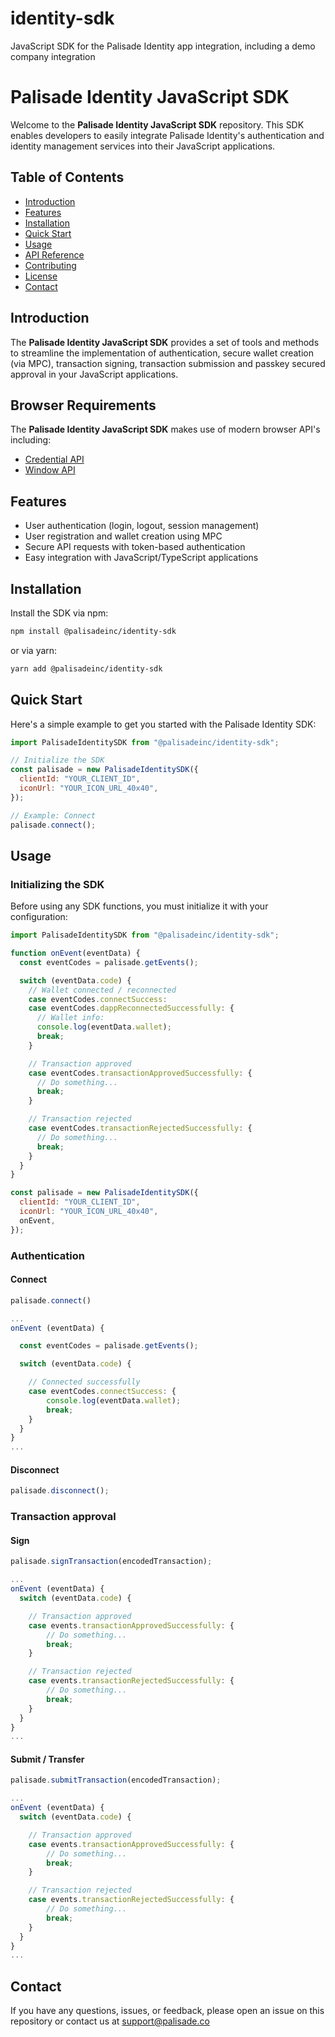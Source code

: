 # identity-sdk

JavaScript SDK for the Palisade Identity app integration, including a demo company integration

<a id="readme-top"></a>

# Palisade Identity JavaScript SDK

Welcome to the **Palisade Identity JavaScript SDK** repository. This SDK enables developers to easily integrate Palisade Identity's authentication and identity management services into their JavaScript applications.

## Table of Contents

- [Introduction](#introduction)
- [Features](#features)
- [Installation](#installation)
- [Quick Start](#quick-start)
- [Usage](#usage)
- [API Reference](#api-reference)
- [Contributing](#contributing)
- [License](#license)
- [Contact](#contact)

## Introduction

The **Palisade Identity JavaScript SDK** provides a set of tools and methods to streamline the implementation of authentication, secure wallet creation (via MPC), transaction signing, transaction submission and passkey secured approval in your JavaScript applications.

## Browser Requirements

The **Palisade Identity JavaScript SDK** makes use of modern browser API's including:

- [Credential API](https://caniuse.com/mdn-api_credential)
- [Window API](https://caniuse.com/mdn-api_window_open)

## Features

- User authentication (login, logout, session management)
- User registration and wallet creation using MPC
- Secure API requests with token-based authentication
- Easy integration with JavaScript/TypeScript applications

## Installation

Install the SDK via npm:

```bash
npm install @palisadeinc/identity-sdk
```

or via yarn:

```bash
yarn add @palisadeinc/identity-sdk
```

## Quick Start

Here's a simple example to get you started with the Palisade Identity SDK:

```javascript
import PalisadeIdentitySDK from "@palisadeinc/identity-sdk";

// Initialize the SDK
const palisade = new PalisadeIdentitySDK({
  clientId: "YOUR_CLIENT_ID",
  iconUrl: "YOUR_ICON_URL_40x40",
});

// Example: Connect
palisade.connect();
```

## Usage

### Initializing the SDK

Before using any SDK functions, you must initialize it with your configuration:

```javascript
import PalisadeIdentitySDK from "@palisadeinc/identity-sdk";

function onEvent(eventData) {
  const eventCodes = palisade.getEvents();

  switch (eventData.code) {
    // Wallet connected / reconnected
    case eventCodes.connectSuccess:
    case eventCodes.dappReconnectedSuccessfully: {
      // Wallet info:
      console.log(eventData.wallet);
      break;
    }

    // Transaction approved
    case eventCodes.transactionApprovedSuccessfully: {
      // Do something...
      break;
    }

    // Transaction rejected
    case eventCodes.transactionRejectedSuccessfully: {
      // Do something...
      break;
    }
  }
}

const palisade = new PalisadeIdentitySDK({
  clientId: "YOUR_CLIENT_ID",
  iconUrl: "YOUR_ICON_URL_40x40",
  onEvent,
});
```

### Authentication

#### Connect

```javascript
palisade.connect()

...
onEvent (eventData) {

  const eventCodes = palisade.getEvents();

  switch (eventData.code) {

    // Connected successfully
    case eventCodes.connectSuccess: {
        console.log(eventData.wallet);
        break;
    }
  }
}
...
```

#### Disconnect

```javascript
palisade.disconnect();
```

### Transaction approval

#### Sign

```javascript
palisade.signTransaction(encodedTransaction);

...
onEvent (eventData) {
  switch (eventData.code) {

    // Transaction approved
    case events.transactionApprovedSuccessfully: {
        // Do something...
        break;
    }

    // Transaction rejected
    case events.transactionRejectedSuccessfully: {
        // Do something...
        break;
    }
  }
}
...
```

#### Submit / Transfer

```javascript
palisade.submitTransaction(encodedTransaction);

...
onEvent (eventData) {
  switch (eventData.code) {

    // Transaction approved
    case events.transactionApprovedSuccessfully: {
        // Do something...
        break;
    }

    // Transaction rejected
    case events.transactionRejectedSuccessfully: {
        // Do something...
        break;
    }
  }
}
...
```

## Contact

If you have any questions, issues, or feedback, please open an issue on this repository or contact us at support@palisade.co
